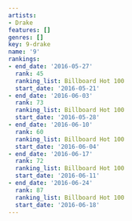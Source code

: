 ```yaml
---
artists:
- Drake
features: []
genres: []
key: 9-drake
name: '9'
rankings:
- end_date: '2016-05-27'
  rank: 45
  ranking_list: Billboard Hot 100
  start_date: '2016-05-21'
- end_date: '2016-06-03'
  rank: 73
  ranking_list: Billboard Hot 100
  start_date: '2016-05-28'
- end_date: '2016-06-10'
  rank: 60
  ranking_list: Billboard Hot 100
  start_date: '2016-06-04'
- end_date: '2016-06-17'
  rank: 72
  ranking_list: Billboard Hot 100
  start_date: '2016-06-11'
- end_date: '2016-06-24'
  rank: 87
  ranking_list: Billboard Hot 100
  start_date: '2016-06-18'
---
```


